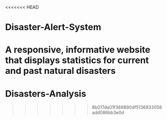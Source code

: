 <<<<<<< HEAD
# Disaster-Alert-System
A responsive, informative website that displays statistics for current and past natural disasters
=======
# Disasters-Analysis
>>>>>>> 8b017da01f369890df5136833058add086bb3e0d
